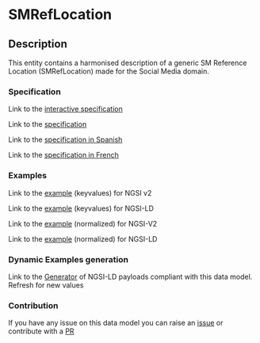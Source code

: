 # SMRefLocation

## Description 

This entity contains a harmonised description of a generic SM Reference Location (SMRefLocation) made for the Social Media domain.
### Specification

Link to the [interactive specification](https://swagger.lab.fiware.org/?url=https://smart-data-models.github.io/dataModel.SocialMedia/SMRefLocation/swagger.yaml)

Link to the [specification](https://smart-data-models.github.io/dataModel.SocialMedia/SMRefLocation/doc/spec.md)

Link to the [specification in Spanish](https://smart-data-models.github.io/dataModel.SocialMedia/SMRefLocation/doc/spec_ES.md)

Link to the [specification in French](https://smart-data-models.github.io/dataModel.SocialMedia/SMRefLocation/doc/spec_FR.md)
### Examples

Link to the [example](https://smart-data-models.github.io/dataModel.SocialMedia/SMRefLocation/examples/example.json) (keyvalues) for NGSI v2

Link to the [example](https://smart-data-models.github.io/dataModel.SocialMedia/SMRefLocation/examples/example.jsonld) (keyvalues) for NGSI-LD

Link to the [example](https://smart-data-models.github.io/dataModel.SocialMedia/SMRefLocation/examples/example-normalized.json) (normalized) for NGSI-V2

Link to the [example](https://smart-data-models.github.io/dataModel.SocialMedia/SMRefLocation/examples/example-normalized.jsonld) (normalized) for NGSI-LD
### Dynamic Examples generation

Link to the [Generator](https://smartdatamodels.org/extra/ngsi-ld_generator_v0.91.php?schemaUrl=https://raw.githubusercontent.com/smart-data-models/dataModel.SocialMedia/master/SMRefLocation/schema.json&email=info@smartdatamodels.org) of NGSI-LD payloads compliant with this data model. Refresh for new values
### Contribution

 If you have any issue on this data model you can raise an [issue](https://github.com/smart-data-models/dataModel.SocialMedia/issues)  or contribute with a [PR](https://github.com/smart-data-models/dataModel.SocialMedia/pulls)